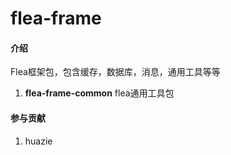 # flea-frame

#### 介绍
Flea框架包，包含缓存，数据库，消息，通用工具等等
1. <b>flea-frame-common</b> flea通用工具包
    
#### 参与贡献
1. huazie 
